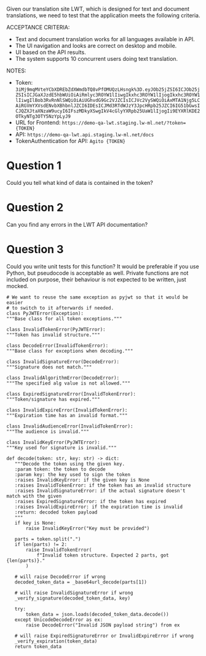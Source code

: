 Given our translation site LWT, which is designed for text and document translations, we need to test that the application meets the following criteria.

ACCEPTANCE CRITERIA:
- Text and document translation works for all languages available in API.
- The UI navigation and looks are correct on desktop and mobile.
- UI based on the API results.
- The system supports 10 concurrent users doing text translation.

NOTES:
- Token: `3iMj9mqMVteYCbXDREbZdXWmdbTQ8vPfOMUQzLHsngk%3D.eyJOb25jZSI6ICJOb25jZSIsICJGaXJzdE5hbWUiOiAiRmlyc3ROYW1lIiwgIkxhc3ROYW1lIjogIkxhc3ROYW1lIiwgIlBob3RvRnNlSWQiOiAiUGhvdG9Gc2VJZCIsICJVc2VySWQiOiAxMTA1Njg5LCAiRGVmYXVsdENvbXBhbnlJZCI6IDEsICJMd3RTdWJzY3JpcHRpb25JZCI6IG51bGwsICJQZXJtaXNzaW9ucyI6IFszMDkyXSwgIkV4cGlyYXRpb25UaW1lIjogIi9EYXRlKDE2OTkyNTg3OTY5NzYpLyJ9`
- URL for Frontend: `https://demo-qa-lwt.staging.lw-ml.net/?token={TOKEN}`
- API: `https://demo-qa-lwt.api.staging.lw-ml.net/docs`
- TokenAuthentication for API: `Agito {TOKEN}`

# Question 1
Could you tell what kind of data is contained in the token?

# Question 2
Can you find any errors in the LWT API documentation? 

# Question 3
Could you write unit tests for this function? It would be preferable if you use Python, but pseudocode is acceptable as well. Private functions are not included on purpose, their behaviour is not expected to be written, just mocked.

```
# We want to reuse the same exception as pyjwt so that it would be easier
# to switch to it afterwards if needed.
class PyJWTError(Exception):
"""Base class for all token exceptions."""

class InvalidTokenError(PyJWTError):
"""Token has invalid structure."""

class DecodeError(InvalidTokenError):
"""Base class for exceptions when decoding."""

class InvalidSignatureError(DecodeError):
"""Signature does not match."""

class InvalidAlgorithmError(DecodeError):
"""The specified alg value is not allowed."""

class ExpiredSignatureError(InvalidTokenError):
"""Token/signature has expired."""

class InvalidExpireError(InvalidTokenError):
"""Expiration time has an invalid format."""

class InvalidAudienceError(InvalidTokenError):
"""The audience is invalid."""

class InvalidKeyError(PyJWTError):
"""Key used for signature is invalid."""

def decode(token: str, key: str) -> dict:
   """Decode the token using the given key.
   :param token: the token to decode
   :param key: the key used to sign the token
   :raises InvalidKeyError: if the given key is None
   :raises InvalidTokenError: if the token has an invalid structure
   :raises InvalidSignatureError: if the actual signature doesn't match with the given
   :raises ExpiredSignatureError: if the token has expired
   :raises InvalidExpireError: if the expiration time is invalid
   :return: decoded token payload
   """
   if key is None:
       raise InvalidKeyError("Key must be provided")

   parts = token.split(".")
   if len(parts) != 2:
       raise InvalidTokenError(
           f"Invalid token structure. Expected 2 parts, got {len(parts)}."
       )

   # will raise DecodeError if wrong
   decoded_token_data = _base64url_decode(parts[1])

   # will raise InvalidSignatureError if wrong
   _verify_signature(decoded_token_data, key)

   try:
       token_data = json.loads(decoded_token_data.decode())
   except UnicodeDecodeError as ex:
       raise DecodeError("Invalid JSON payload string") from ex

   # will raise ExpiredSignatureError or InvalidExpireError if wrong
   _verify_expiration(token_data)
   return token_data
```
